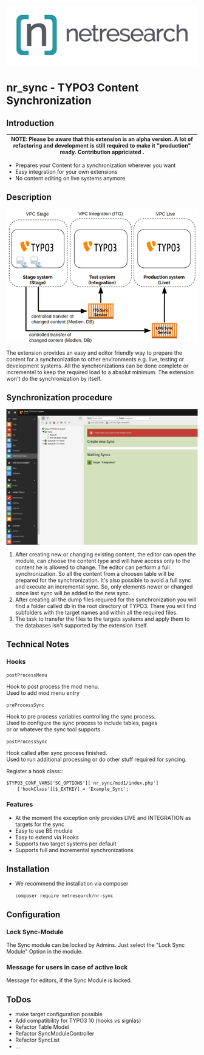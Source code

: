 ![Netresearch Logo](Documentation/Images/logo.png)

# nr_sync - TYPO3 Content Synchronization

## Introduction

| NOTE: Please be aware that this extension is an alpha version. A lot of refactoring and development is still required to make it "production" ready. Contribution appriciated . |
| --- |

* Prepares your Content for a synchronization wherever you want
* Easy integration for your own extensions
* No content editing on live systems anymore

## Description

![Workflow](Documentation/Images/SyncWorkflow.png)

The extension provides an easy and editor friendly way to prepare the content for a synchronization to other
environments e.g. live, testing or development systems. All the synchronizations can be done complete or incrementel to
keep the required load to a absolut minimum.
The extension won't do the synchronization by itself.

## Synchronization procedure

![BE-Module](Documentation/Images/nr_sync_BE_module.png)

1. After creating new or changing existing content, the editor can open the module, can choose the content type
   and will have access only to the content he is allowed to change. The editor can perform a full synchronization.
   So all the content from a choosen table will be prepared for the synchronization. 
   It's also possible to avoid a full sync and execute an incremental sync. So, only
   elements newer or changed since last sync will be added to the new sync.
2. After creating all the dump files required for the synchronization you will find a folder called db in the root
   directory of TYPO3. There you will find subfolders with the target names and within all the required files.
3. The task to transfer the files to the targets systems and apply them to the databases isn't supported by the
   extension itself.


## Technical Notes

### Hooks


``postProcessMenu``

Hook to post process the mod menu. <br>
Used to add mod menu entry


``preProcessSync``

Hook to pre process variables controlling the sync process. <br>
Used to configure the sync process to include tables, pages <br>
or or whatever the sync tool supports.


``postProcessSync``

Hook called after sync process finished. <br>
Used to run additional processing or do other stuff required for syncing.


Register a hook class::

    $TYPO3_CONF_VARS['SC_OPTIONS']['nr_sync/mod1/index.php']
        ['hookClass'][$_EXTKEY] = 'Example_Sync';

### Features

* At the moment the exception only provides LIVE and INTEGRATION as targets for the sync
* Easy to use BE module
* Easy to extend via Hooks
* Supports two target systems per default
* Supports full and incremental synchronizations

## Installation

* We recommend the installation via composer

    `composer require netresearch/nr-sync`

## Configuration 

### Lock Sync-Module

The Sync module can be locked by Admins. Just select the "Lock Sync Module" Option in the module.

### Message for users in case of active lock

Message for editors, if the Sync Module is locked.

## ToDos

* make target configuration possible
* Add compatibility for TYPO3 10 (hooks vs signlas)
* Refactor Table Model
* Refactor SyncModuleController
* Refactor SyncList
* ...
